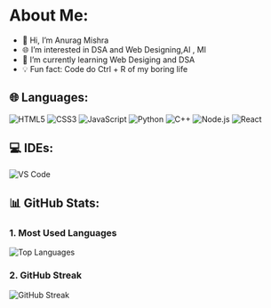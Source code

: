 # About Me:
- 👋 Hi, I’m Anurag Mishra
- 🌐 I’m interested in  DSA and Web Designing,Al , Ml
- 📖 I’m currently learning Web Desiging and DSA
- 💡 Fun fact: Code do Ctrl  + R of my boring life

## 🌐 Languages:
![HTML5](https://img.shields.io/badge/-HTML5-E34F26?style=for-the-badge&logo=html5&logoColor=white)
![CSS3](https://img.shields.io/badge/-CSS3-1572B6?style=for-the-badge&logo=css3&logoColor=white)
![JavaScript](https://img.shields.io/badge/-JavaScript-F7DF1E?style=for-the-badge&logo=javascript&logoColor=black)
![Python](https://img.shields.io/badge/-Python-3776AB?style=for-the-badge&logo=python&logoColor=white)
![C++](https://img.shields.io/badge/-C++-00599C?style=for-the-badge&logo=cplusplus&logoColor=white) 
![Node.js](https://img.shields.io/badge/-Node.js-339933?style=for-the-badge&logo=nodedotjs&logoColor=white)
![React](https://img.shields.io/badge/-React-61DAFB?style=for-the-badge&logo=react&logoColor=black)


## 💻 IDEs:
![VS Code](https://img.shields.io/badge/-VS_Code-007ACC?style=for-the-badge&logo=visual-studio-code&logoColor=white)

 ## 📊 GitHub Stats:

### 1. Most Used Languages
![Top Languages](https://github-readme-stats.vercel.app/api/top-langs/?username=Anurag-Mishra2006&layout=compact&theme=radical&hide=c&hide_title=true)


### 2. GitHub Streak
![GitHub Streak](https://github-readme-streak-stats.herokuapp.com/?user=Anurag-Mishra2006&theme=radical)
 
